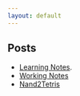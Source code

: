 ```yaml
---
layout: default
---
```

## Posts

- [Learning Notes](posts).
- [Working Notes]()
- [Nand2Tetris](https://delonggao.github.io/nand2tetris/02/)

